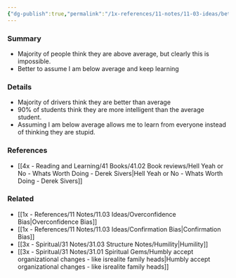 ```yaml
---
{"dg-publish":true,"permalink":"/1x-references/11-notes/11-03-ideas/better-to-assume-i-am-below-average-than-above-average/","title":"Better to assume I am below average than above average","created":"2023-06-25T18:15:03.000+03:00","updated":"2024-02-14T20:18:35.280+03:00"}
---
```



### Summary
- Majority of people think they are above average, but clearly this is impossible.
- Better to assume I am below average and keep learning

### Details
- Majority of drivers think they are better than average
- 90% of students think they are more intelligent than the average student.
- Assuming I am below average allows me to learn from everyone instead of thinking they are stupid.

### References
- [[4x - Reading and Learning/41 Books/41.02 Book reviews/Hell Yeah or No - Whats Worth Doing - Derek Sivers\|Hell Yeah or No - Whats Worth Doing - Derek Sivers]]

### Related
- [[1x - References/11 Notes/11.03 Ideas/Overconfidence Bias\|Overconfidence Bias]]
- [[1x - References/11 Notes/11.03 Ideas/Confirmation Bias\|Confirmation Bias]]
- [[3x - Spiritual/31 Notes/31.03 Structure Notes/Humility\|Humility]]
- [[3x - Spiritual/31 Notes/31.01 Spiritual Gems/Humbly accept organizational changes - like isrealite family heads\|Humbly accept organizational changes - like isrealite family heads]]